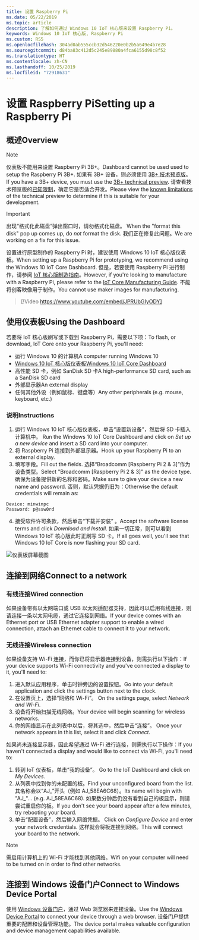 ```yaml
---
title: 设置 Raspberry Pi
ms.date: 05/22/2019
ms.topic: article
description: 了解如何通过 Windows 10 IoT 核心版来设置 Raspberry Pi。
keywords: Windows 10 IoT 核心版, Raspberry Pi
ms.custom: RS5
ms.openlocfilehash: 304ad0ab555ccb32d546220e0b2b5a649e4b7e28
ms.sourcegitcommit: d84ba83c412d5c245e89880a4fca6155d98c8f52
ms.translationtype: HT
ms.contentlocale: zh-CN
ms.lasthandoff: 10/25/2019
ms.locfileid: "72918631"
---
```

# <a name="setting-up-a-raspberry-pi"></a><span data-ttu-id="4fd6d-104">设置 Raspberry Pi</span><span class="sxs-lookup"><span data-stu-id="4fd6d-104">Setting up a Raspberry Pi</span></span>

## <a name="overview"></a><span data-ttu-id="4fd6d-105">概述</span><span class="sxs-lookup"><span data-stu-id="4fd6d-105">Overview</span></span>

> [!NOTE]
> <span data-ttu-id="4fd6d-106">仪表板不能用来设置 Raspberry Pi 3B+。</span><span class="sxs-lookup"><span data-stu-id="4fd6d-106">Dashboard cannot be used used to setup the Raspberry Pi 3B+.</span></span> <span data-ttu-id="4fd6d-107">如果有 3B+ 设备，则必须使用 [3B+ 技术预览版](https://www.microsoft.com/en-us/software-download/windowsiot)。</span><span class="sxs-lookup"><span data-stu-id="4fd6d-107">If you have a 3B+ device, you must use the [3B+ technical preview](https://www.microsoft.com/en-us/software-download/windowsiot).</span></span> <span data-ttu-id="4fd6d-108">请查看技术预览版的[已知限制](https://docs.microsoft.com/en-us/windows/iot-core/troubleshooting)，确定它是否适合开发。</span><span class="sxs-lookup"><span data-stu-id="4fd6d-108">Please view the [known limitations](https://docs.microsoft.com/en-us/windows/iot-core/troubleshooting) of the technical preview to determine if this is suitable for your development.</span></span>

> [!IMPORTANT]
> <span data-ttu-id="4fd6d-109">出现“格式化此磁盘”弹出窗口时，请勿格式化磁盘。 </span><span class="sxs-lookup"><span data-stu-id="4fd6d-109">When the "format this disk" pop up comes up, do _not_ format the disk.</span></span> <span data-ttu-id="4fd6d-110">我们正在修复此问题。</span><span class="sxs-lookup"><span data-stu-id="4fd6d-110">We are working on a fix for this issue.</span></span>

<span data-ttu-id="4fd6d-111">设置进行原型制作的 Raspberry Pi 时，建议使用 Windows 10 IoT 核心版仪表板。</span><span class="sxs-lookup"><span data-stu-id="4fd6d-111">When setting up a Raspberry Pi for prototyping, we recommend using the Windows 10 IoT Core Dashboard.</span></span> <span data-ttu-id="4fd6d-112">但是，若要使用 Raspberry Pi 进行制作，请参阅 [IoT 核心版制造指南](https://docs.microsoft.com/en-us/windows-hardware/manufacture/iot/iot-core-manufacturing-guide)。</span><span class="sxs-lookup"><span data-stu-id="4fd6d-112">However, if you're looking to manufacture with a Raspberry Pi, please refer to the [IoT Core Manufacturing Guide](https://docs.microsoft.com/en-us/windows-hardware/manufacture/iot/iot-core-manufacturing-guide).</span></span> <span data-ttu-id="4fd6d-113">不能将创客映像用于制作。</span><span class="sxs-lookup"><span data-stu-id="4fd6d-113">You cannot use maker images for manufacturing.</span></span>
<br>
> [!Video https://www.youtube.com/embed/JPRUbGIyODY]

## <a name="using-the-dashboard"></a><span data-ttu-id="4fd6d-114">使用仪表板</span><span class="sxs-lookup"><span data-stu-id="4fd6d-114">Using the Dashboard</span></span>

<span data-ttu-id="4fd6d-115">若要将 IoT 核心版刷写或下载到 Raspberry Pi，需要以下项：</span><span class="sxs-lookup"><span data-stu-id="4fd6d-115">To flash, or download, IoT Core onto your Raspberry Pi, you'll need:</span></span>
* <span data-ttu-id="4fd6d-116">运行 Windows 10 的计算机</span><span class="sxs-lookup"><span data-stu-id="4fd6d-116">A computer running Windows 10</span></span> 
* [<span data-ttu-id="4fd6d-117">Windows 10 IoT 核心版仪表板</span><span class="sxs-lookup"><span data-stu-id="4fd6d-117">Windows 10 IoT Core Dashboard</span></span>](https://docs.microsoft.com/windows/iot-core/downloads)
* <span data-ttu-id="4fd6d-118">高性能 SD 卡，例如 SanDisk SD 卡</span><span class="sxs-lookup"><span data-stu-id="4fd6d-118">A high-performance SD card, such as a SanDisk SD card</span></span>
* <span data-ttu-id="4fd6d-119">外部显示器</span><span class="sxs-lookup"><span data-stu-id="4fd6d-119">An external display</span></span>
* <span data-ttu-id="4fd6d-120">任何其他外设（例如鼠标、键盘等）</span><span class="sxs-lookup"><span data-stu-id="4fd6d-120">Any other peripherals (e.g. mouse, keyboard, etc.)</span></span>

### <a name="instructions"></a><span data-ttu-id="4fd6d-121">说明</span><span class="sxs-lookup"><span data-stu-id="4fd6d-121">Instructions</span></span>

1. <span data-ttu-id="4fd6d-122">运行 Windows 10 IoT 核心版仪表板，单击“设置新设备”，然后将 SD 卡插入计算机中。 </span><span class="sxs-lookup"><span data-stu-id="4fd6d-122">Run the Windows 10 IoT Core Dashboard and click on *Set up a new device* and insert a SD card into your computer.</span></span>
2. <span data-ttu-id="4fd6d-123">将 Raspberry Pi 连接到外部显示器。</span><span class="sxs-lookup"><span data-stu-id="4fd6d-123">Hook up your Raspberry Pi to an external display.</span></span>
3. <span data-ttu-id="4fd6d-124">填写字段。</span><span class="sxs-lookup"><span data-stu-id="4fd6d-124">Fill out the fields.</span></span> <span data-ttu-id="4fd6d-125">选择“Broadcomm [Raspberry Pi 2 & 3]”作为设备类型。</span><span class="sxs-lookup"><span data-stu-id="4fd6d-125">Select "Broadcomm [Raspberry Pi 2 & 3]" as the device type.</span></span> <span data-ttu-id="4fd6d-126">确保为设备提供新的名称和密码。</span><span class="sxs-lookup"><span data-stu-id="4fd6d-126">Make sure to give your device a new name and password.</span></span> <span data-ttu-id="4fd6d-127">否则，默认凭据仍旧为：</span><span class="sxs-lookup"><span data-stu-id="4fd6d-127">Otherwise the default credentials will remain as:</span></span>

```
Device: minwinpc
Password: p@ssw0rd
```

4. <span data-ttu-id="4fd6d-128">接受软件许可条款，然后单击“下载并安装”  。</span><span class="sxs-lookup"><span data-stu-id="4fd6d-128">Accept the software license terms and click *Download and Install*.</span></span> <span data-ttu-id="4fd6d-129">如果一切正常，则可以看到 Windows 10 IoT 核心版此时正刷写 SD 卡。</span><span class="sxs-lookup"><span data-stu-id="4fd6d-129">If all goes well, you'll see that Windows 10 IoT Core is now flashing your SD card.</span></span>

![仪表板屏幕截图](../media/DeviceSetup/Dashboard-Screenshot.jpg)

## <a name="connect-to-a-network"></a><span data-ttu-id="4fd6d-131">连接到网络</span><span class="sxs-lookup"><span data-stu-id="4fd6d-131">Connect to a network</span></span>
### <a name="wired-connection"></a><span data-ttu-id="4fd6d-132">有线连接</span><span class="sxs-lookup"><span data-stu-id="4fd6d-132">Wired connection</span></span>
<span data-ttu-id="4fd6d-133">如果设备带有以太网端口或 USB 以太网适配器支持，因此可以启用有线连接，则请连接一条以太网电缆，通过它连接到网络。</span><span class="sxs-lookup"><span data-stu-id="4fd6d-133">If your device comes with an Ethernet port or USB Ethernet adapter support to enable a wired connection, attach an Ethernet cable to connect it to your network.</span></span>

### <a name="wireless-connection"></a><span data-ttu-id="4fd6d-134">无线连接</span><span class="sxs-lookup"><span data-stu-id="4fd6d-134">Wireless connection</span></span>
<span data-ttu-id="4fd6d-135">如果设备支持 Wi-Fi 连接，而你已将显示器连接到设备，则需执行以下操作：</span><span class="sxs-lookup"><span data-stu-id="4fd6d-135">If your device supports Wi-Fi connectivity and you've connected a display to it, you'll need to:</span></span>

1. <span data-ttu-id="4fd6d-136">进入默认应用程序，单击时钟旁边的设置按钮。</span><span class="sxs-lookup"><span data-stu-id="4fd6d-136">Go into your default application and click the settings button next to the clock.</span></span>
2. <span data-ttu-id="4fd6d-137">在设置页上，选择“网络和 Wi-Fi”。 </span><span class="sxs-lookup"><span data-stu-id="4fd6d-137">On the settings page, select _Network and Wi-Fi_.</span></span>
3. <span data-ttu-id="4fd6d-138">设备将开始扫描无线网络。</span><span class="sxs-lookup"><span data-stu-id="4fd6d-138">Your device will begin scanning for wireless networks.</span></span>
4. <span data-ttu-id="4fd6d-139">你的网络显示在此列表中以后，将其选中，然后单击“连接”。 </span><span class="sxs-lookup"><span data-stu-id="4fd6d-139">Once your network appears in this list, select it and click _Connect_.</span></span>

<span data-ttu-id="4fd6d-140">如果尚未连接显示器，因此希望通过 Wi-Fi 进行连接，则需执行以下操作：</span><span class="sxs-lookup"><span data-stu-id="4fd6d-140">If you haven't connected a display and would like to connect via Wi-Fi, you'll need to:</span></span>

1. <span data-ttu-id="4fd6d-141">转到 IoT 仪表板，单击“我的设备”。 </span><span class="sxs-lookup"><span data-stu-id="4fd6d-141">Go to the IoT Dashboard and click on _My Devices_.</span></span>
2. <span data-ttu-id="4fd6d-142">从列表中找到你的未配置的板。</span><span class="sxs-lookup"><span data-stu-id="4fd6d-142">Find your unconfigured board from the list.</span></span> <span data-ttu-id="4fd6d-143">其名称会以“AJ_”开头（例如 AJ_58EA6C68）。</span><span class="sxs-lookup"><span data-stu-id="4fd6d-143">Its name will begin with "AJ_"... (e.g. AJ_58EA6C68).</span></span> <span data-ttu-id="4fd6d-144">如果数分钟后仍没有看到自己的板显示，则请尝试重启你的板。</span><span class="sxs-lookup"><span data-stu-id="4fd6d-144">If you don't see your board appear after a few minutes, try rebooting your board.</span></span>
3. <span data-ttu-id="4fd6d-145">单击“配置设备”，然后输入网络凭据。 </span><span class="sxs-lookup"><span data-stu-id="4fd6d-145">Click on _Configure Device_ and enter your network credentials.</span></span> <span data-ttu-id="4fd6d-146">这样就会将板连接到网络。</span><span class="sxs-lookup"><span data-stu-id="4fd6d-146">This will connect your board to the network.</span></span>

> [!NOTE]
> <span data-ttu-id="4fd6d-147">需启用计算机上的 Wi-Fi 才能找到其他网络。</span><span class="sxs-lookup"><span data-stu-id="4fd6d-147">Wifi on your computer will need to be turned on in order to find other networks.</span></span>

## <a name="connect-to-windows-device-portal"></a><span data-ttu-id="4fd6d-148">连接到 Windows 设备门户</span><span class="sxs-lookup"><span data-stu-id="4fd6d-148">Connect to Windows Device Portal</span></span>

<span data-ttu-id="4fd6d-149">使用 [Windows 设备门户](../manage-your-device/DevicePortal.md)，通过 Web 浏览器来连接设备。</span><span class="sxs-lookup"><span data-stu-id="4fd6d-149">Use the [Windows Device Portal](../manage-your-device/DevicePortal.md) to connect your device through a web browser.</span></span> <span data-ttu-id="4fd6d-150">设备门户提供重要的配置和设备管理功能。</span><span class="sxs-lookup"><span data-stu-id="4fd6d-150">The device portal makes valuable configuration and device management capabilities available.</span></span> 
